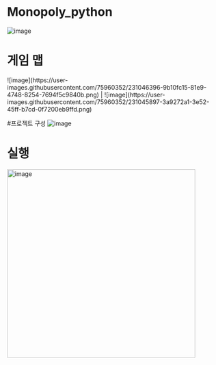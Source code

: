 # Monopoly_python

![image](https://user-images.githubusercontent.com/75960352/231045723-922c774c-26bb-4ff1-acde-0f43da4e361f.png)

# 게임 맵
<p>

</p>
    ![image](https://user-images.githubusercontent.com/75960352/231046396-9b10fc15-81e9-4748-8254-7694f5c9840b.png) |
    ![image](https://user-images.githubusercontent.com/75960352/231045897-3a9272a1-3e52-45ff-b7cd-0f7200eb9ffd.png)
 


#프로젝트 구성 
![image](https://user-images.githubusercontent.com/75960352/231046021-017dffbb-9ce6-45f4-b54a-5fe31c98bb7e.png)

# 실행 
<img width="440" alt="image" src="https://user-images.githubusercontent.com/75960352/231046197-80eb3b82-cfda-457a-88e4-2cdf4afd7738.png">
